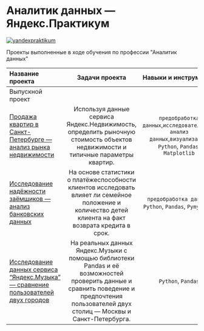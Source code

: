 # Аналитик данных — Яндекс.Практикум
[![yandexpraktikum](https://custom-icon-badges.herokuapp.com/badge/Yandex.Practikum-ffcc00.svg?logo=yandexpractikum&style=for-the-badge)](https://practicum.yandex.ru/data-analyst/)

Проекты выполненные в ходе обучения по профессии "Аналитик данных"

| **Название проекта** | **Задачи проекта** | **Навыки и инструменты** | 
| :---------------------- | :----------------------: | :----------------------: |
|Выпускной проект|||
|[Продажа квартир в Санкт-Петербурге — анализ рынка недвижимости](/project03_real-estate-market-analysis/)|Используя данные сервиса Яндекс.Недвижимость, определить рыночную стоимость объектов недвижимости и типичные параметры квартир.|``предобработка данных``,``исследовательский анализ данных``,``визуализация``, ``Python``, ``Pandas``, ``Matplotlib``|
|[Исследование надёжности заёмщиков — анализ банковских данных](/project02_borrowers-reliability/)|На основе статистики о платёжеспособности клиентов исследовать влияет ли семейное положение и количество детей клиента на факт возврата кредита в срок.|``предобработка данных``, ``Python``, ``Pandas``, ``Pymystem3``|
|[Исследование данных сервиса “Яндекс.Музыка” — сравнение пользователей двух городов](/project01_yandex-music/)|На реальных данных Яндекс.Музыки c помощью библиотеки Pandas и её возможностей проверить данные и сравнить поведение и предпочтения пользователей двух столиц — Москвы и Санкт-Петербурга.| ``Python``, ``Pandas`` |
